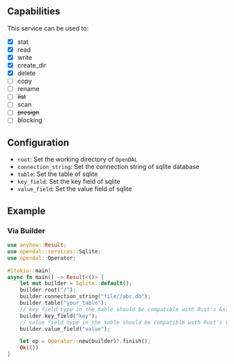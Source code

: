 ## Capabilities

This service can be used to:

- [x] stat
- [x] read
- [x] write
- [x] create_dir
- [x] delete
- [ ] copy
- [ ] rename
- [ ] ~~list~~
- [ ] scan
- [ ] ~~presign~~
- [ ] blocking

## Configuration

- `root`: Set the working directory of `OpenDAL`
- `connection_string`: Set the connection string of sqlite database
- `table`: Set the table of sqlite
- `key_field`: Set the key field of sqlite
- `value_field`: Set the value field of sqlite

## Example

### Via Builder

```rust
use anyhow::Result;
use opendal::services::Sqlite;
use opendal::Operator;

#[tokio::main]
async fn main() -> Result<()> {
    let mut builder = Sqlite::default();
    builder.root("/");
    builder.connection_string("file//abc.db");
    builder.table("your_table");
    // key field type in the table should be compatible with Rust's &str like text
    builder.key_field("key");
    // value field type in the table should be compatible with Rust's Vec<u8> like bytea
    builder.value_field("value");

    let op = Operator::new(builder)?.finish();
    Ok(())
}
```
